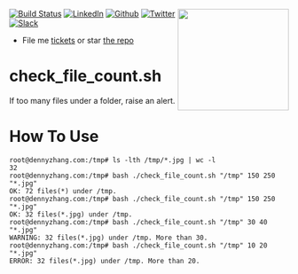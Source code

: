 <a href="https://github.com/DennyZhang?tab=followers"><img align="right" width="200" height="183" src="https://www.dennyzhang.com/wp-content/uploads/denny/watermark/github.png" /></a>

[![Build Status](https://travis-ci.org/DennyZhang/monitoring.svg?branch=master)](https://travis-ci.org/DennyZhang/monitoring) [![LinkedIn](https://www.dennyzhang.com/wp-content/uploads/sns/linkedin.png)](https://www.linkedin.com/in/dennyzhang001) [![Github](https://www.dennyzhang.com/wp-content/uploads/sns/github.png)](https://github.com/DennyZhang) [![Twitter](https://www.dennyzhang.com/wp-content/uploads/sns/twitter.png)](https://twitter.com/dennyzhang001) [![Slack](https://www.dennyzhang.com/wp-content/uploads/sns/slack.png)](https://goo.gl/ozDDyL)

- File me [tickets](https://github.com/DennyZhang/monitoring/issues) or star [the repo](https://github.com/DennyZhang/monitoring)

check_file_count.sh
==============
If too many files under a folder, raise an alert.

# How To Use
```
root@dennyzhang.com:/tmp# ls -lth /tmp/*.jpg | wc -l
32
root@dennyzhang.com:/tmp# bash ./check_file_count.sh "/tmp" 150 250 "*.jpg"
OK: 72 files(*) under /tmp.
root@dennyzhang.com:/tmp# bash ./check_file_count.sh "/tmp" 150 250 "*.jpg"
OK: 32 files(*.jpg) under /tmp.
root@dennyzhang.com:/tmp# bash ./check_file_count.sh "/tmp" 30 40 "*.jpg"
WARNING: 32 files(*.jpg) under /tmp. More than 30.
root@dennyzhang.com:/tmp# bash ./check_file_count.sh "/tmp" 10 20 "*.jpg"
ERROR: 32 files(*.jpg) under /tmp. More than 20.
```
